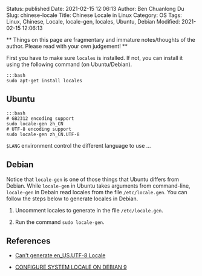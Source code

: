 Status: published
Date: 2021-02-15 12:06:13
Author: Ben Chuanlong Du
Slug: chinese-locale
Title: Chinese Locale in Linux
Category: OS
Tags: Linux, Chinese, Locale, locale-gen, locales, Ubuntu, Debian
Modified: 2021-02-15 12:06:13

**
Things on this page are
fragmentary and immature notes/thoughts of the author.
Please read with your own judgement!
**

First you have to make sure `locales` is installed.
If not,
you can install it using the following command (on Ubuntu/Debian).

    :::bash
    sudo apt-get install locales

## Ubuntu

    :::bash
    # GB2312 encoding support
    sudo locale-gen zh_CN
    # UTF-8 encoding support
    sudo locale-gen zh_CN.UTF-8

`$LANG` environment control the different language to use ...

## Debian

Notice that `locale-gen` is one of those things that Ubuntu differs from Debian.
While `locale-gen` in Ubuntu takes arguments from command-line,
`locale-gen` in Debain read locales from the file `/etc/locale.gen`.
You can follow the steps below to generate locales in Debian.

1. Uncomment locales to generate in the file `/etc/locale.gen`.

2. Run the command `sudo locale-gen`.

## References

- [Can't generate en_US.UTF-8 Locale](https://unix.stackexchange.com/questions/246846/cant-generate-en-us-utf-8-locale)

- [CONFIGURE SYSTEM LOCALE ON DEBIAN 9](https://blog.here-host.com/configure-system-locale-debian-9/)
